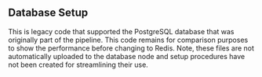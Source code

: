 ## Database Setup

This is legacy code that supported the PostgreSQL database that was originally part of the pipeline. This code remains for comparison purposes to show the performance before changing to Redis. Note, these files are not automatically uploaded to the database node and setup procedures have not been created for streamlining their use. 